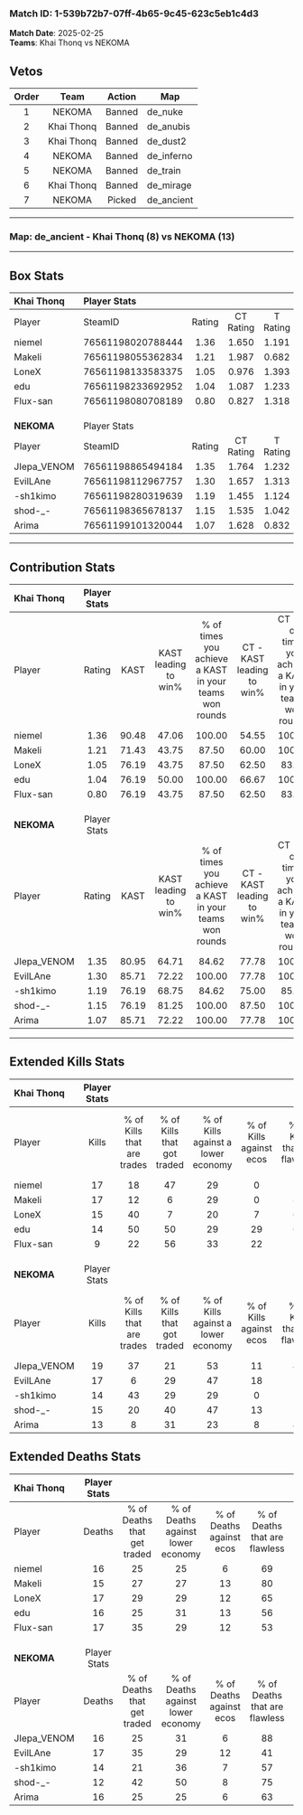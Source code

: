 ### Match ID: 1-539b72b7-07ff-4b65-9c45-623c5eb1c4d3  
**Match Date**: 2025-02-25  
**Teams**: Khai Thonq vs NEKOMA  

## Vetos  

| Order | Team | Action | Map |
| :---: | :--: | :----: | --- |
| 1 | NEKOMA | Banned | de_nuke |
| 2 | Khai Thonq | Banned | de_anubis |
| 3 | Khai Thonq | Banned | de_dust2 |
| 4 | NEKOMA | Banned | de_inferno |
| 5 | NEKOMA | Banned | de_train |
| 6 | Khai Thonq | Banned | de_mirage |
| 7 | NEKOMA | Picked | de_ancient |

---  

### **Map**: de_ancient - Khai Thonq (8) vs NEKOMA (13)  
---  

## Box Stats  

| **Khai Thonq** | Player Stats      |        |           |          |       |       |       |         |        |      |     |
| :- | :- | :-: | :-: | :-: | :-: | :-: | :-: | :-: | :-: | :-: | :-: |
| Player         | SteamID           | Rating | CT Rating | T Rating | KAST  |  ADR  | Kills | Assists | Deaths | K/D  | HS% |
| niemel         | 76561198020788444 |  1.36  |   1.650   |  1.191   | 90.48 | 101.6 |  17   |    4    |   16   | 1.06 | 58  |
| Makeli         | 76561198055362834 |  1.21  |   1.987   |  0.682   | 71.43 | 91.3  |  17   |    4    |   15   | 1.13 | 47  |
| LoneX          | 76561198133583375 |  1.05  |   0.976   |  1.393   | 76.19 | 73.8  |  15   |    2    |   17   | 0.88 | 53  |
| edu            | 76561198233692952 |  1.04  |   1.087   |  1.233   | 76.19 | 73.4  |  14   |    4    |   16   | 0.88 | 35  |
| Flux-san       | 76561198080708189 |  0.80  |   0.827   |  1.318   | 76.19 | 61.9  |   9   |    9    |   17   | 0.53 | 66  |
|                |                   |        |           |          |       |       |       |         |        |      |     |
|                |                   |        |           |          |       |       |       |         |        |      |     |
|                |                   |        |           |          |       |       |       |         |        |      |     |
| **NEKOMA**     | Player Stats      |        |           |          |       |       |       |         |        |      |     |
| Player         | SteamID           | Rating | CT Rating | T Rating | KAST  |  ADR  | Kills | Assists | Deaths | K/D  | HS% |
| JIepa_VENOM    | 76561198865494184 |  1.35  |   1.764   |  1.232   | 80.95 | 94.9  |  19   |    3    |   16   | 1.19 | 68  |
| EvilLAne       | 76561198112967757 |  1.30  |   1.657   |  1.313   | 85.71 | 93.9  |  17   |   10    |   17   | 1.00 | 35  |
| -sh1kimo       | 76561198280319639 |  1.19  |   1.455   |  1.124   | 76.19 | 90.0  |  14   |   13    |   14   | 1.00 | 50  |
| shod-_-        | 76561198365678137 |  1.15  |   1.535   |  1.042   | 76.19 | 61.9  |  15   |    5    |   12   | 1.25 | 33  |
| Arima          | 76561199101320044 |  1.07  |   1.628   |  0.832   | 85.71 | 73.2  |  13   |    4    |   16   | 0.81 | 69  |
---  

## Contribution Stats  

| **Khai Thonq** | Player Stats |       |                      |                                                        |                           |                                                             |                          |                                                            |
| :- | :-: | :-: | :-: | :-: | :-: | :-: | :-: | :-: |
| Player         |    Rating    | KAST  | KAST leading to win% | % of times you achieve a KAST in your teams won rounds | CT - KAST leading to win% | CT - % of times you achieve a KAST in your teams won rounds | T - KAST leading to win% | T - % of times you achieve a KAST in your teams won rounds |
| niemel         |     1.36     | 90.48 |        47.06         |                         100.00                         |           54.55           |                           100.00                            |          33.33           |                           100.00                           |
| Makeli         |     1.21     | 71.43 |        43.75         |                         87.50                          |           60.00           |                           100.00                            |          16.67           |                           50.00                            |
| LoneX          |     1.05     | 76.19 |        43.75         |                         87.50                          |           62.50           |                            83.33                            |          25.00           |                           100.00                           |
| edu            |     1.04     | 76.19 |        50.00         |                         100.00                         |           66.67           |                           100.00                            |          28.57           |                           100.00                           |
| Flux-san       |     0.80     | 76.19 |        43.75         |                         87.50                          |           62.50           |                            83.33                            |          25.00           |                           100.00                           |
|                |              |       |                      |                                                        |                           |                                                             |                          |                                                            |
|                |              |       |                      |                                                        |                           |                                                             |                          |                                                            |
|                |              |       |                      |                                                        |                           |                                                             |                          |                                                            |
| **NEKOMA**     | Player Stats |       |                      |                                                        |                           |                                                             |                          |                                                            |
| Player         |    Rating    | KAST  | KAST leading to win% | % of times you achieve a KAST in your teams won rounds | CT - KAST leading to win% | CT - % of times you achieve a KAST in your teams won rounds | T - KAST leading to win% | T - % of times you achieve a KAST in your teams won rounds |
| JIepa_VENOM    |     1.35     | 80.95 |        64.71         |                         84.62                          |           77.78           |                           100.00                            |          50.00           |                           66.67                            |
| EvilLAne       |     1.30     | 85.71 |        72.22         |                         100.00                         |           77.78           |                           100.00                            |          66.67           |                           100.00                           |
| -sh1kimo       |     1.19     | 76.19 |        68.75         |                         84.62                          |           75.00           |                            85.71                            |          62.50           |                           83.33                            |
| shod-_-        |     1.15     | 76.19 |        81.25         |                         100.00                         |           87.50           |                           100.00                            |          75.00           |                           100.00                           |
| Arima          |     1.07     | 85.71 |        72.22         |                         100.00                         |           77.78           |                           100.00                            |          66.67           |                           100.00                           |
---  

## Extended Kills Stats  

| **Khai Thonq** | Player Stats |                            |                            |                                    |                         |                              |                                 |                                       |                    |           |
| :- | :-: | :-: | :-: | :-: | :-: | :-: | :-: | :-: | :-: | :-: |
| Player         |    Kills     | % of Kills that are trades | % of Kills that got traded | % of Kills against a lower economy | % of Kills against ecos | % of Kills that are flawless | % of Kills that are close duels | % of Kills that are assisted by flash | Pistol Round Kills | AWP Kills |
| niemel         |      17      |             18             |             47             |                 29                 |            0            |              71              |                6                |                   6                   |         3          |     3     |
| Makeli         |      17      |             12             |             6              |                 29                 |            0            |              88              |                6                |                   0                   |         3          |     0     |
| LoneX          |      15      |             40             |             7              |                 20                 |            7            |              60              |               13                |                   7                   |         1          |     0     |
| edu            |      14      |             50             |             50             |                 29                 |           29            |              64              |                7                |                  21                   |         2          |     0     |
| Flux-san       |      9       |             22             |             56             |                 33                 |           22            |              56              |               22                |                   0                   |         1          |     0     |
|                |              |                            |                            |                                    |                         |                              |                                 |                                       |                    |           |
|                |              |                            |                            |                                    |                         |                              |                                 |                                       |                    |           |
|                |              |                            |                            |                                    |                         |                              |                                 |                                       |                    |           |
| **NEKOMA**     | Player Stats |                            |                            |                                    |                         |                              |                                 |                                       |                    |           |
| Player         |    Kills     | % of Kills that are trades | % of Kills that got traded | % of Kills against a lower economy | % of Kills against ecos | % of Kills that are flawless | % of Kills that are close duels | % of Kills that are assisted by flash | Pistol Round Kills | AWP Kills |
| JIepa_VENOM    |      19      |             37             |             21             |                 53                 |           11            |              47              |               11                |                   0                   |         1          |     0     |
| EvilLAne       |      17      |             6              |             29             |                 47                 |           18            |              71              |                0                |                   0                   |         1          |     0     |
| -sh1kimo       |      14      |             43             |             29             |                 29                 |            0            |              57              |                0                |                   7                   |         2          |     0     |
| shod-_-        |      15      |             20             |             40             |                 47                 |           13            |              73              |                7                |                   0                   |         1          |     0     |
| Arima          |      13      |             8              |             31             |                 23                 |            8            |              46              |               15                |                   0                   |         1          |     0     |
## Extended Deaths Stats  

| **Khai Thonq** | Player Stats |                             |                                   |                          |                               |                            |                           |               |
| :- | :-: | :-: | :-: | :-: | :-: | :-: | :-: | :-: |
| Player         |    Deaths    | % of Deaths that get traded | % of Deaths against lower economy | % of Deaths against ecos | % of Deaths that are flawless | % of Deaths that are close | % of Deaths while blinded | Deaths to AWP |
| niemel         |      16      |             25              |                25                 |            6             |              69               |             0              |             0             |       0       |
| Makeli         |      15      |             27              |                27                 |            13            |              80               |             7              |             0             |       0       |
| LoneX          |      17      |             29              |                29                 |            12            |              65               |             12             |             0             |       0       |
| edu            |      16      |             25              |                31                 |            13            |              56               |             6              |             0             |       0       |
| Flux-san       |      17      |             35              |                29                 |            12            |              53               |             6              |             6             |       0       |
|                |              |                             |                                   |                          |                               |                            |                           |               |
|                |              |                             |                                   |                          |                               |                            |                           |               |
|                |              |                             |                                   |                          |                               |                            |                           |               |
| **NEKOMA**     | Player Stats |                             |                                   |                          |                               |                            |                           |               |
| Player         |    Deaths    | % of Deaths that get traded | % of Deaths against lower economy | % of Deaths against ecos | % of Deaths that are flawless | % of Deaths that are close | % of Deaths while blinded | Deaths to AWP |
| JIepa_VENOM    |      16      |             25              |                31                 |            6             |              88               |             6              |             0             |       1       |
| EvilLAne       |      17      |             35              |                29                 |            12            |              41               |             12             |            12             |       0       |
| -sh1kimo       |      14      |             21              |                36                 |            7             |              57               |             14             |             0             |       1       |
| shod-_-        |      12      |             42              |                50                 |            8             |              75               |             0              |            25             |       0       |
| Arima          |      16      |             25              |                25                 |            6             |              63               |             13             |             0             |       1       |
